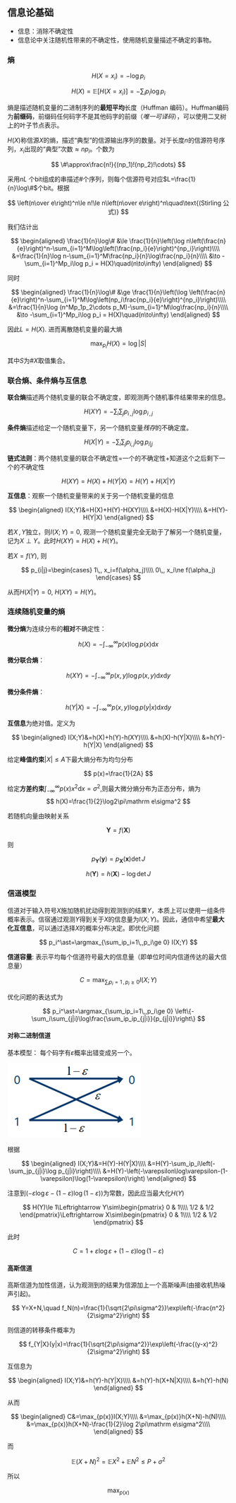 ## 信息论基础
- 信息：消除不确定性
- 信息论中关注随机性带来的不确定性，使用随机变量描述不确定的事物。

### 熵

$$
H(X=x_i) = -\log p_i
$$

$$
H(X)=\mathbb E[H(X=x_i)] = -\sum_ip_i\log p_i
$$

熵是描述随机变量的二进制序列的**最短平均**长度（Huffman 编码）。Huffman编码为**前缀码**，前缀码任何码字不是其他码字的前缀（*唯一可译码*），可以使用二叉树上的叶子节点表示。

$H(X)$称信源$X$的熵，描述“典型”的信源输出序列的数量。对于长度$n$的信源符号序列，$x_i$出现的“典型”次数$\approx np_i$。个数为

$$
\#\approx\frac{n!}{(np_1)!(np_2)!\cdots}
$$

采用$nL$ 个bit组成的串描述$\#$个序列，则每个信源符号对应$L=\frac{1}{n}\log\#$个bit。根据

$$
\left(n\over e\right)^n\le n!\le n\left(n\over e\right)^n\quad\text{(Stirling 公式)}
$$

我们估计出

$$
\begin{aligned}
\frac{1}{n}\log\# &\le \frac{1}{n}\left(\log n\left(\frac{n}{e}\right)^n-\sum_{i=1}^M\log\left(\frac{np_i}{e}\right)^{np_i}\right)\\\\
&=\frac{1}{n}\log n-\sum_{i=1}^M\frac{np_i}{n}\log\frac{np_i}{n}\\\\
&\to -\sum_{i=1}^Mp_i\log p_i = H(X)\quad(n\to\infty)
\end{aligned}
$$

同时

$$
\begin{aligned}
\frac{1}{n}\log\# &\ge \frac{1}{n}\left(\log \left(\frac{n}{e}\right)^n-\sum_{i=1}^M\log\left(np_i\frac{np_i}{e}\right)^{np_i}\right)\\\\
&=\frac{1}{n}\log (n^Mp_1p_2\cdots p_M)-\sum_{i=1}^M\log\frac{np_i}{n}\\\\
&\to -\sum_{i=1}^Mp_i\log p_i = H(X)\quad(n\to\infty)
\end{aligned}
$$

因此$L=H(X)$. 进而离散随机变量的最大熵

$$
\max_{p_i}H(X)=\log|S|
$$

其中$S$为#$X$取值集合。

### 联合熵、条件熵与互信息

**联合熵**描述两个随机变量的联合不确定度，即观测两个随机事件结果带来的信息。

$$
H(XY)=-\sum_i\sum_jp_{i\,,j}\log p_{i\,,j}
$$

**条件熵**描述给定一个随机变量下，另一个随机变量*残存*的不确定度。

$$
H(X|Y)=-\sum_i \sum_j p_{i,j}\log p_{i|j}
$$

**链式法则**：两个随机变量的联合不确定性=一个的不确定性+知道这个之后剩下一个的不确定性

$$
H(XY)=H(X)+H(Y|X)=H(Y)+H(X|Y)
$$

**互信息**：观察一个随机变量带来的关于另一个随机变量的信息

$$
\begin{aligned}
I(X;Y)&=H(X)+H(Y)-H(XY)\\\\
&=H(X)-H(X|Y)\\\\
&=H(Y)-H(Y|X)
\end{aligned}
$$

若$X\,,Y$独立，则$I(X;Y)=0$, 观测一个随机变量完全无助于了解另一个随机变量，记为$X\perp Y$。此时$H(XY)=H(X)+H(Y)$。

若$X=f(Y)$, 则

$$
    p_{i|j}=\begin{cases}
    1\,, x_i=f(\alpha_j)\\\\
    0\,, x_i\ne f(\alpha_j)
    \end{cases}
$$

从而$H(X|Y)=0$, $H(XY)=H(Y)$。

### 连续随机变量的熵

**微分熵**为连续分布的**相对**不确定性：

$$
h(X)=-\int_{-\infty}^\infty p(x)\log p(x)\mathrm dx
$$

**微分联合熵**：

$$
h(XY)=-\int_{-\infty}^\infty p(x,y)\log p(x,y)\mathrm dx\mathrm dy
$$

**微分条件熵**：

$$
h(Y|X)=-\int_{-\infty}^\infty p(x,y)\log p(y|x)\mathrm dx\mathrm dy
$$

**互信息**为绝对值。定义为

$$
\begin{aligned}
I(X;Y)&=h(X)+h(Y)-h(XY)\\\\
&=h(X)-h(Y|X)\\\\
&=h(Y)-h(Y|X)
\end{aligned}
$$

给定**峰值约束**$|X|\le A$下最大熵分布为均匀分布

$$
p(x)=\frac{1}{2A}
$$

给定**方差约束**$\int_{-\infty}^\infty p(x)x^2\mathrm dx=\sigma^2$\,则最大微分熵分布为正态分布，熵为
$$
h(X)=\frac{1}{2}\log2\pi\mathrm e\sigma^2
$$

若随机向量由映射关系

$$
\mathbf Y=f(\mathbf X)
$$

则

$$
p_\mathbf{Y}(\mathbf{y})=p_\mathbf{X}(\mathbf{x})\det J
$$

$$
h(\mathbf Y)=h(\mathbf X)-\log\det J
$$

### 信道模型

信道对于输入符号$X$施加随机扰动得到观测到的结果$Y$，本质上可以使用一组条件概率表示。信宿通过观测$Y$得到关于$X$的信息量为$I(X;Y)$。因此，通信中希望**最大化互信息**，可以通过选择$X$的概率分布决定。即优化问题

$$
p_i^\ast=\argmax_{\sum_ip_i=1\,,p_i\ge 0} I(X;Y)
$$

**信道容量**: 表示平均每个信道符号最大的信息量（即单位时间内信道传达的最大信息量）

$$
C=\max_{\sum_ip_i=1\,,p_i\ge 0} I(X;Y)
$$

优化问题的表达式为

$$
p_i^\ast=\argmax_{\sum_ip_i=1\,,p_i\ge 0} \left\{-\sum_i\sum_{j|i}\log\frac{\sum_ip_ip_{j|i}}{p_{j|i}}\right\}
$$

#### 对称二进制信道

基本模型： 每个码字有$\varepsilon$概率出错变成另一个。

![alt text](assets/image-53.png)

根据

$$
\begin{aligned}
I(X;Y)&=H(Y)-H(Y|X)\\\\
&=H(Y)-\sum_ip_i\left(-\sum_jp_{j|i}\log p_{j|i}\right)\\\\
&=H(Y)-\left(-\varepsilon\log\varepsilon-(1-\varepsilon)\log(1-\varepsilon)\right)
\end{aligned}
$$

注意到$\left(-\varepsilon\log\varepsilon-(1-\varepsilon)\log(1-\varepsilon)\right)$为常数，因此应当最大化$H(Y)$

$$
H(Y)\le 1\Leftrightarrow Y\sim\begin{pmatrix}
0 & 1\\\\
1/2 & 1/2
\end{pmatrix}\Leftrightarrow X\sim\begin{pmatrix}
0 & 1\\\\
1/2 & 1/2
\end{pmatrix}
$$

此时

$$
C=1+\varepsilon\log\varepsilon+(1-\varepsilon)\log(1-\varepsilon)
$$

#### 高斯信道

高斯信道为加性信道，认为观测到的结果为信源加上一个高斯噪声(由接收机热噪声引起)。

$$
Y=X+N,\quad f_N(n)=\frac{1}{\sqrt{2\pi\sigma^2}}\exp\left(-\frac{n^2}{2\sigma^2}\right)
$$

则信道的转移条件概率为

$$
f_{Y|X}(y|x)=\frac{1}{\sqrt{2\pi\sigma^2}}\exp\left(-\frac{(y-x)^2}{2\sigma^2}\right)
$$

互信息为

$$
\begin{aligned}
I(X;Y)&=h(Y)-h(Y|X)\\\\
&=h(Y)-h(X+N|X)\\\\
&=h(Y)-h(N)
\end{aligned}
$$

从而

$$
\begin{aligned}
C&=\max_{p(x)}I(X;Y)\\\\
&=\max_{p(x)}h(X+N)-h(N)\\\\
&=\max_{p(x)}h(X+N)-\frac{1}{2}\log 2\pi\mathrm e\sigma^2\\\\
\end{aligned}
$$

而

$$
\mathbb{E}(X+N)^2=\mathbb{E}X^2+\mathbb{E}N^2\le P+\sigma^2
$$

所以

$$
\max_{p(x)}
$$
